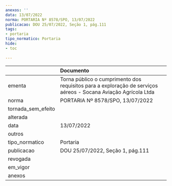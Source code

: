 ```yaml
---
anexos: ''
data: 13/07/2022
norma: PORTARIA Nº 8578/SPO, 13/07/2022
publicacao: DOU 25/07/2022, Seção 1, pág.111
tags:
- portaria
tipo_normatico: Portaria
hide: 
- toc 
 
---
```


|                    | Documento                                                                                                      |
|:-------------------|:---------------------------------------------------------------------------------------------------------------|
| ementa             | Torna público o cumprimento dos requisitos para a exploração de serviços aéreos - Socana Aviação Agrícola Ltda |
| norma              | PORTARIA Nº 8578/SPO, 13/07/2022                                                                               |
| tornada_sem_efeito |                                                                                                                |
| alterada           |                                                                                                                |
| data               | 13/07/2022                                                                                                     |
| outros             |                                                                                                                |
| tipo_normatico     | Portaria                                                                                                       |
| publicacao         | DOU 25/07/2022, Seção 1, pág.111                                                                               |
| revogada           |                                                                                                                |
| em_vigor           |                                                                                                                |
| anexos             |                                                                                                                |